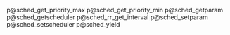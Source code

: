 p@sched_get_priority_max
p@sched_get_priority_min
p@sched_getparam
p@sched_getscheduler
p@sched_rr_get_interval
p@sched_setparam
p@sched_setscheduler
p@sched_yield